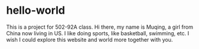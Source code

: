 # hello-world
This is a project for 502-92A class.
Hi there, my name is Muqing, a girl from China now living in US. I like doing sports, like basketball, swimming, etc. I wish I could explore this website and world more together with you.
